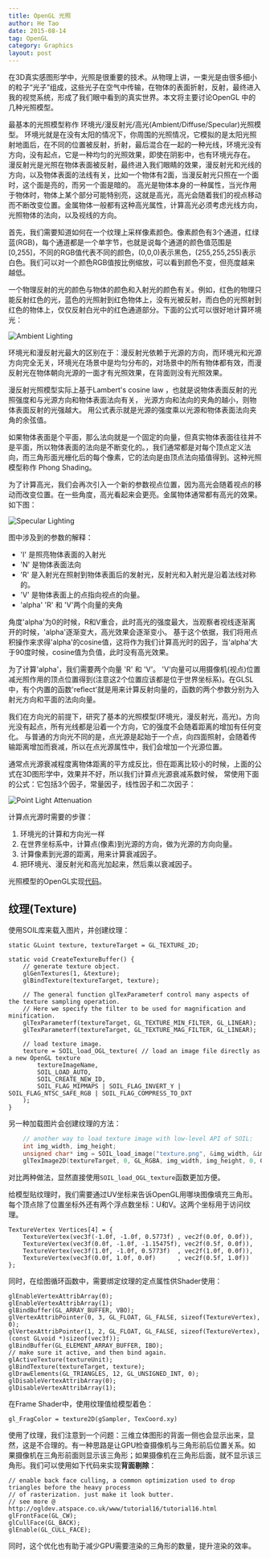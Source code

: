 ```yaml
---
title: OpenGL 光照
author: He Tao
date: 2015-08-14
tag: OpenGL
category: Graphics
layout: post
---
```


在3D真实感图形学中，光照是很重要的技术。从物理上讲，一束光是由很多细小的粒子“光子”组成，这些光子在空气中传输，在物体的表面折射，反射，最终进入我的视觉系统，形成了我们眼中看到的真实世界。本文将主要讨论OpenGL 中的几种光照模型。

<!--more-->

最基本的光照模型称作 环境光/漫反射光/高光(Ambient/Diffuse/Specular)光照模型。
环境光就是在没有太阳的情况下，你周围的光照情况，它模拟的是太阳光照射地面后，在不同的位置被反射，折射，最后混合在一起的一种光线，环境光没有方向，没有起点，它是一种均匀的光照效果，即使在阴影中，也有环境光存在。
漫反射光是光照在物体表面被反射，最终进入我们眼睛的效果，漫反射光和光线的方向，以及物体表面的法线有关，比如一个物体有2面，当漫反射光只照在一个面时，这个面是亮的，而另一个面是暗的。
高光是物体本身的一种属性，当光作用于物体时，物体上某个部分可能特别亮，这就是高光，高光会随着我们的视点移动而不断改变位置。金属物体一般都有这种高光属性，计算高光必须考虑光线方向，光照物体的法向，以及视线的方向。

首先，我们需要知道如何在一个纹理上采样像素颜色。像素颜色有3个通道，红绿蓝(RGB)，每个通道都是一个单字节，也就是说每个通道的颜色值范围是[0,255]，不同的RGB值代表不同的颜色，(0,0,0)表示黑色，(255,255,255)表示白色。我们可以对一个颜色RGB值按比例缩放，可以看到颜色不变，但亮度越来越低。

一个物理反射的光的颜色与物体的颜色和入射光的颜色有关。例如，红色的物理只能反射红色的光，蓝色的光照射到红色物体上，没有光被反射，而白色的光照射到红色的物体上，仅仅反射白光中的红色通道部分。下面的公式可以很好地计算环境光：

![Ambient Lighting][1]

环境光和漫反射光最大的区别在于：漫反射光依赖于光源的方向，而环境光和光源方向完全无关，环境光在场景中是均匀分布的，对场景中的所有物体都有效，而漫反射光在物体朝向光源的一面才有光照效果，在背面则没有光照效果。

漫反射光照模型实际上基于Lambert's cosine law ，也就是说物体表面反射的光照强度和与光源方向和物体表面法向有关，
光源方向和法向的夹角的越小，则物体表面反射的光强越大。 用公式表示就是光源的强度乘以光源和物体表面法向夹角的余弦值。

如果物体表面是个平面，那么法向就是一个固定的向量，但真实物体表面往往并不是平面，所以物体表面的法向是不断变化的。，我们通常都是对每个顶点定义法向，而三角形面光栅化后的每个像素，它的法向是由顶点法向插值得到。这种光照模型称作 Phong Shading。

为了计算高光，我们会再次引入一个新的参数视点位置，因为高光会随着视点的移动而改变位置。在一些角度，高光看起来会更亮。金属物体通常都有高光的效果。如下图：

![Specular Lighting][2]

图中涉及到的参数的解释：

+ 'I' 是照亮物体表面的入射光
+ 'N' 是物体表面法向
+ 'R' 是入射光在照射到物体表面后的发射光，反射光和入射光是沿着法线对称的。
+ 'V' 是物体表面上的点指向视点的向量。
+ 'alpha' 'R' 和 'V'两个向量的夹角

角度'alpha'为0的时候，R和V重合，此时高光的强度最大，当观察者视线逐渐离开的时候，'alpha'逐渐变大，高光效果会逐渐变小。
基于这个依据，我们将用点积操作来求得'alpha'的cosine值，这将作为我们计算高光时的因子，当'alpha'大于90度时候，cosine值为负值，此时没有高光效果。

为了计算'alpha'，我们需要两个向量 'R' 和 'V'。 'V'向量可以用摄像机(视点)位置减光照作用的顶点位置得到(注意这2个位置应该都是位于世界坐标系)。在GLSL中，有个内置的函数'reflect'就是用来计算反射向量的，函数的两个参数分别为入射光方向和平面的法向向量。

我们在方向光的前提下，研究了基本的光照模型(环境光，漫反射光，高光)。方向光没有起点，所有光线都是沿着一个方向，它的强度不会随着距离的增加有任何变化。
与普通的方向光不同的是，点光源是起始于一个点，向四面照射，会随着传输距离增加而衰减，所以在点光源属性中，我们会增加一个光源位置。

通常点光源衰减程度离物体距离的平方成反比，但在距离比较小的时候，上面的公式在3D图形学中，效果并不好，所以我们计算点光源衰减系数时候，
常使用下面的公式：它包括3个因子，常量因子，线性因子和二次因子：

![Point Light Attenuation][3]

计算点光源时需要的步骤：

1. 环境光的计算和方向光一样
2. 在世界坐标系中，计算点(像素)到光源的方向，做为光源的方向向量。
3. 计算像素到光源的距离，用来计算衰减因子。
4. 把环境光、漫反射光和高光加起来，然后乘以衰减因子。

光照模型的OpenGL实现[代码][4]。

纹理(Texture)
-------------

使用SOIL库来载入图片，并创建纹理：

~~~
static GLuint texture, textureTarget = GL_TEXTURE_2D;

static void CreateTextureBuffer() {
    // generate texture object.
    glGenTextures(1, &texture);
    glBindTexture(textureTarget, texture);
    
    // The general function glTexParameterf control many aspects of the texture sampling operation.
    // Here we specify the filter to be used for magnification and minification.
    glTexParameterf(textureTarget, GL_TEXTURE_MIN_FILTER, GL_LINEAR);
    glTexParameterf(textureTarget, GL_TEXTURE_MAG_FILTER, GL_LINEAR);

    // load texture image.
    texture = SOIL_load_OGL_texture( // load an image file directly as a new OpenGL texture
        textureImageName,
        SOIL_LOAD_AUTO,
        SOIL_CREATE_NEW_ID,
        SOIL_FLAG_MIPMAPS | SOIL_FLAG_INVERT_Y | SOIL_FLAG_NTSC_SAFE_RGB | SOIL_FLAG_COMPRESS_TO_DXT
    );
}
~~~

另一种加载图片会创建纹理的方法：

~~~cpp
    // another way to load texture image with low-level API of SOIL:
    int img_width, img_height;
    unsigned char* img = SOIL_load_image("texture.png", &img_width, &img_height, NULL, 0);
    glTexImage2D(textureTarget, 0, GL_RGBA, img_width, img_height, 0, GL_RGBA, GL_UNSIGNED_BYTE, img);
~~~

对比两种做法，显然直接使用`SOIL_load_OGL_texture`函数更加方便。

给模型贴纹理时，我们需要通过UV坐标来告诉OpenGL用哪块图像填充三角形。每个顶点除了位置坐标外还有两个浮点数坐标：U和V。这两个坐标用于访问纹理。

    TextureVertex Vertices[4] = {
        TextureVertex(vec3f(-1.0f, -1.0f, 0.5773f) , vec2f(0.0f, 0.0f)),
        TextureVertex(vec3f(0.0f, -1.0f, -1.15475f), vec2f(0.5f, 0.0f)),
        TextureVertex(vec3f(1.0f, -1.0f, 0.5773f)  , vec2f(1.0f, 0.0f)),
        TextureVertex(vec3f(0.0f, 1.0f, 0.0f)      , vec2f(0.5f, 1.0f))
    };

同时，在绘图循环函数中，需要绑定纹理的定点属性供Shader使用：
    
    glEnableVertexAttribArray(0);
    glEnableVertexAttribArray(1);
    glBindBuffer(GL_ARRAY_BUFFER, VBO);
    glVertexAttribPointer(0, 3, GL_FLOAT, GL_FALSE, sizeof(TextureVertex), 0);
    glVertexAttribPointer(1, 2, GL_FLOAT, GL_FALSE, sizeof(TextureVertex), (const GLvoid *)sizeof(vec3f));
    glBindBuffer(GL_ELEMENT_ARRAY_BUFFER, IBO);
    // make sure it active, and then bind again.
    glActiveTexture(textureUnit);
    glBindTexture(textureTarget, texture);
    glDrawElements(GL_TRIANGLES, 12, GL_UNSIGNED_INT, 0);
    glDisableVertexAttribArray(0);
    glDisableVertexAttribArray(1);

在Frame Shader中，使用纹理值给模型着色：

    gl_FragColor = texture2D(gSampler, TexCoord.xy)

使用了纹理，我们注意到一个问题：三维立体图形的背面一侧也会显示出来，显然，这是不合理的。有一种思路是让GPU检查摄像机与三角形前后位置关系。如果摄像机在三角形前面则显示该三角形；如果摄像机在三角形后面，就不显示该三角形。我们可以使用如下代码来实现**背面剔除**：

    // enable back face culling, a common optimization used to drop triangles before the heavy process
    // of rasterization. just make it look butter.
    // see more @ http://ogldev.atspace.co.uk/www/tutorial16/tutorial16.html
    glFrontFace(GL_CW);
    glCullFace(GL_BACK);
    glEnable(GL_CULL_FACE);

同时，这个优化也有助于减少GPU需要渲染的三角形的数量，提升渲染的效率。

<!--links-->

[1]: {{site.url}}/resource/lighting/ambient_lighting.png
[2]: {{site.url}}/resource/lighting/specular_lighting.png
[3]: {{site.url}}/resource/lighting/point_light_attenuation.png
[4]: {{site.url}}/resource/lighting/lighting_code.zip


